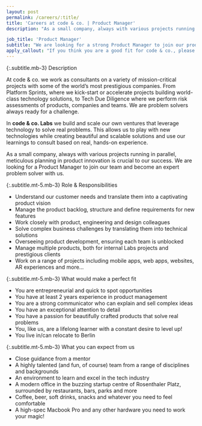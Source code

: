```yaml
---
layout: post
permalink: /careers/:title/
title: 'Careers at code & co. | Product Manager'
description: "As a small company, always with various projects running in parallel, meticulous planning in product innovation is crucial to our success. We are looking for a Product Manager to join our team and become an expert problem solver with us."

job_title: 'Product Manager'
subtitle: "We are looking for a strong Product Manager to join our product team. Build intuitive, beautiful experiences and become an expert problem solver with us."
apply_callout: "If you think you are a good fit for code & co., please reach out with your LinkedIn profile, a cover letter, and link to GitHub, or any product you\'re proud of. We look forward to hearing from you!"
---
```


{:.subtitle.mb-3}
Description

At code & co. we work as consultants on a variety of mission-critical projects with some of the world’s most prestigious companies. From Platform Sprints, where we kick-start or accelerate projects building world-class technology solutions, to Tech Due Diligence where we perform risk assessments of products, companies and teams. We are problem solvers always ready for a challenge.

In **code & co. Labs** we build and scale our own ventures that leverage technology to solve real problems. This allows us to play with new technologies while creating beautiful and scalable solutions and use our learnings to consult based on real, hands-on experience.

As a small company, always with various projects running in parallel, meticulous planning in product innovation is crucial to our success. We are looking for a Product Manager to join our team and become an expert problem solver with us.

{:.subtitle.mt-5.mb-3}
Role & Responsibilities

- Understand our customer needs and translate them into a captivating product vision
- Manage the product backlog, structure and define requirements for new features
- Work closely with product, engineering and design colleagues
- Solve complex business challenges by translating them into technical solutions
- Overseeing product development, ensuring each team is unblocked
- Manage multiple products, both for internal Labs projects and prestigious clients
- Work on a range of projects including mobile apps, web apps, websites, AR experiences and more…


{:.subtitle.mt-5.mb-3}
What would make a perfect fit

- You are entrepreneurial and quick to spot opportunities
- You have at least 2 years experience in product management
- You are a strong communicator who can explain and sell complex ideas
- You have an exceptional attention to detail
- You have a passion for beautifully crafted products that solve real problems
- You, like us, are a lifelong learner with a constant desire to level up!
- You live in/can relocate to Berlin


{:.subtitle.mt-5.mb-3}
What you can expect from us

- Close guidance from a mentor
- A highly talented (and fun, of course) team from a range of disciplines and backgrounds
- An environment to learn and excel in the tech industry
- A modern office in the buzzing startup centre of Rosenthaler Platz, surrounded by restaurants, bars, parks and more
- Coffee, beer, soft drinks, snacks and whatever you need to feel comfortable
- A high-spec Macbook Pro and any other hardware you need to work your magic!
